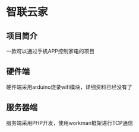 # 智联云家

## 项目简介

一款可以通过手机APP控制家电的项目

## 硬件端

硬件端采用arduino烧录wifi模块，详细资料已经没有了

## 服务器端

服务端采用PHP开发，使用workman框架进行TCP通信